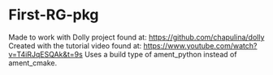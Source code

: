 # First-RG-pkg
Made to work with Dolly project found at: https://github.com/chapulina/dolly
Created with the tutorial video found at: https://www.youtube.com/watch?v=T4iRJqESQAk&t=9s
Uses a build type of ament_python instead of ament_cmake.

